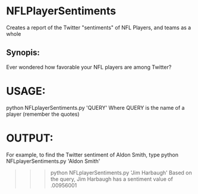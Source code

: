 NFLPlayerSentiments
===================

Creates a report of the Twitter "sentiments" of NFL Players, and teams as a whole

Synopis:
--------------
Ever wondered how favorable your NFL players are among Twitter?


USAGE:
==================
python NFLplayerSentiments.py 'QUERY' 
Where QUERY is the name of a player (remember the quotes)

OUTPUT:
================
For example, to find the Twitter sentiment of Aldon Smith, type
python NFLplayerSentiments.py 'Aldon Smith'

>>> python NFLplayerSentiments.py 'Jim Harbaugh'
>>> Based on the query, Jim Harbaugh has a sentiment value of .00956001
